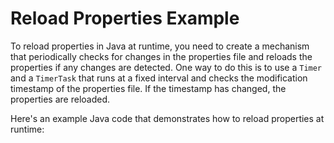 # Reload Properties Example
To reload properties in Java at runtime, you need to create a mechanism that periodically checks for changes in the properties file and reloads the properties if any changes are detected. One way to do this is to use a `Timer` and a `TimerTask` that runs at a fixed interval and checks the modification timestamp of the properties file. If the timestamp has changed, the properties are reloaded.

Here's an example Java code that demonstrates how to reload properties at runtime:

